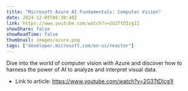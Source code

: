 ```yaml
---
title: "Microsoft Azure AI Fundamentals: Computer Vision"
date: 2024-12-05T06:30:48Z
link: https://www.youtube.com/watch?v=2G3TtDIcg1I
showShare: false
showReadTime: false
thumbnail: images/azure.png
tags: ["developer.microsoft.com/en-us/reactor"]
---
```

Dive into the world of computer vision with Azure and discover how to harness the power of AI to analyze and interpret visual data.

- Link to article: https://www.youtube.com/watch?v=2G3TtDIcg1I